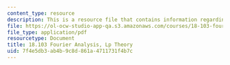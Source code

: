 ```yaml
---
content_type: resource
description: This is a resource file that contains information regarding lp theory.
file: https://ol-ocw-studio-app-qa.s3.amazonaws.com/courses/18-103-fourier-analysis-fall-2013/7f4e5db3ab4b9c8d861a4711731f4b7c_MIT18_103F13_lptheory.pdf
file_type: application/pdf
resourcetype: Document
title: 18.103 Fourier Analysis, Lp Theory
uid: 7f4e5db3-ab4b-9c8d-861a-4711731f4b7c
---
```


